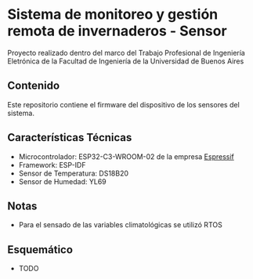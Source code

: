 # Sistema de monitoreo y gestión remota de invernaderos - Sensor
Proyecto realizado dentro del marco del Trabajo Profesional de Ingeniería Eletrónica de la Facultad de Ingeniería de la Universidad de Buenos Aires

## Contenido 
Este repositorio contiene el firmware del dispositivo de los sensores del sistema.

## Características Técnicas
- Microcontrolador: ESP32-C3-WROOM-02 de la empresa [Espressif](https://www.espressif.com/)
- Framework: ESP-IDF
- Sensor de Temperatura: DS18B20
- Sensor de Humedad: YL69

## Notas
- Para el sensado de las variables climatológicas se utilizó RTOS

## Esquemático
- TODO
